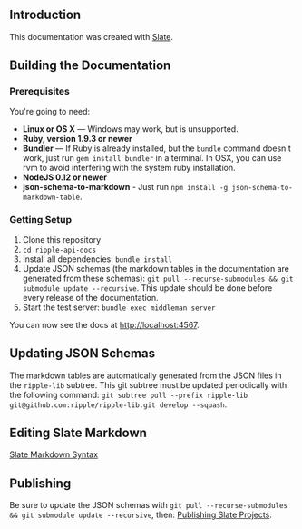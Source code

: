 Introduction
------------

This documentation was created with [Slate](http://tripit.github.io/slate).

Building the Documentation
--------------------------

### Prerequisites

You're going to need:

 - **Linux or OS X** — Windows may work, but is unsupported.
 - **Ruby, version 1.9.3 or newer**
 - **Bundler** — If Ruby is already installed, but the `bundle` command doesn't work, just run `gem install bundler` in a terminal. In OSX, you can use rvm to avoid interfering with the system ruby installation.
 - **NodeJS 0.12 or newer**
 - **json-schema-to-markdown** - Just run `npm install -g json-schema-to-markdown-table`.

### Getting Setup

 1. Clone this repository
 2. `cd ripple-api-docs`
 3. Install all dependencies: `bundle install`
 4. Update JSON schemas (the markdown tables in the documentation are generated from these schemas): `git pull --recurse-submodules && git submodule update --recursive`. This update should be done before every release of the documentation.
 5. Start the test server: `bundle exec middleman server`

You can now see the docs at <http://localhost:4567>.

## Updating JSON Schemas

The markdown tables are automatically generated from the JSON files in the
`ripple-lib` subtree. This git subtree must be updated periodically with the
following command: `git subtree pull --prefix ripple-lib git@github.com:ripple/ripple-lib.git develop --squash`.

## Editing Slate Markdown

[Slate Markdown Syntax](https://github.com/tripit/slate/wiki/Markdown-Syntax)

## Publishing

Be sure to update the JSON schemas with `git pull --recurse-submodules && git submodule update --recursive`, then:
[Publishing Slate Projects](https://github.com/tripit/slate/wiki/Deploying-Slate).

